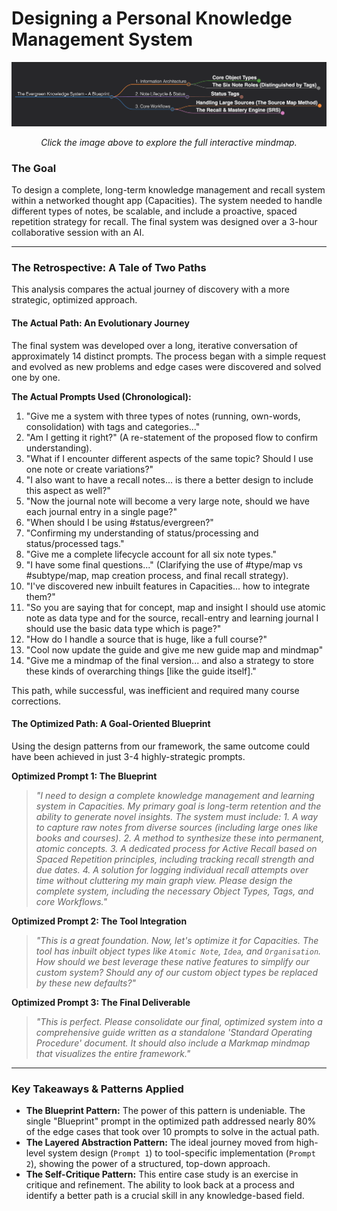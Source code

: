 # Designing a Personal Knowledge Management System

[![A mindmap visualizing the knowledge management system.](../mindmaps/01_knowledge_system_mindmap.png)](https://pr-rithwik.github.io/ai-collaboration-playbook/mindmaps/01_knowledge_system_mindmap.html)
<p align="center">
  <em>Click the image above to explore the full interactive mindmap.</em>
</p>

### The Goal
To design a complete, long-term knowledge management and recall system within a networked thought app (Capacities). The system needed to handle different types of notes, be scalable, and include a proactive, spaced repetition strategy for recall. The final system was designed over a 3-hour collaborative session with an AI.

---

### The Retrospective: A Tale of Two Paths

This analysis compares the actual journey of discovery with a more strategic, optimized approach.

#### **The Actual Path: An Evolutionary Journey**

The final system was developed over a long, iterative conversation of approximately 14 distinct prompts. The process began with a simple request and evolved as new problems and edge cases were discovered and solved one by one.

**The Actual Prompts Used (Chronological):**

1.  "Give me a system with three types of notes (running, own-words, consolidation) with tags and categories..."
2.  "Am I getting it right?" (A re-statement of the proposed flow to confirm understanding).
3.  "What if I encounter different aspects of the same topic? Should I use one note or create variations?"
4.  "I also want to have a recall notes... is there a better design to include this aspect as well?"
5.  "Now the journal note will become a very large note, should we have each journal entry in a single page?"
6.  "When should I be using #status/evergreen?"
7.  "Confirming my understanding of status/processing and status/processed tags."
8.  "Give me a complete lifecycle account for all six note types."
9.  "I have some final questions..." (Clarifying the use of #type/map vs #subtype/map, map creation process, and final recall strategy).
10. "I've discovered new inbuilt features in Capacities... how to integrate them?"
11. "So you are saying that for concept, map and insight I should use atomic note as data type and for the source, recall-entry and learning journal I should use the basic data type which is page?"
12. "How do I handle a source that is huge, like a full course?"
13. "Cool now update the guide and give me new guide map and mindmap"
14. "Give me a mindmap of the final version... and also a strategy to store these kinds of overarching things [like the guide itself]."

This path, while successful, was inefficient and required many course corrections.

#### **The Optimized Path: A Goal-Oriented Blueprint**

Using the design patterns from our framework, the same outcome could have been achieved in just 3-4 highly-strategic prompts.

**Optimized Prompt 1: The Blueprint**
> *"I need to design a complete knowledge management and learning system in Capacities. My primary goal is long-term retention and the ability to generate novel insights. The system must include: 1. A way to capture raw notes from diverse sources (including large ones like books and courses). 2. A method to synthesize these into permanent, atomic concepts. 3. A dedicated process for Active Recall based on Spaced Repetition principles, including tracking recall strength and due dates. 4. A solution for logging individual recall attempts over time without cluttering my main graph view. Please design the complete system, including the necessary Object Types, Tags, and core Workflows."*

**Optimized Prompt 2: The Tool Integration**
> *"This is a great foundation. Now, let's optimize it for Capacities. The tool has inbuilt object types like `Atomic Note`, `Idea`, and `Organisation`. How should we best leverage these native features to simplify our custom system? Should any of our custom object types be replaced by these new defaults?"*

**Optimized Prompt 3: The Final Deliverable**
> *"This is perfect. Please consolidate our final, optimized system into a comprehensive guide written as a standalone 'Standard Operating Procedure' document. It should also include a Markmap mindmap that visualizes the entire framework."*

---

### Key Takeaways & Patterns Applied

*   **The Blueprint Pattern:** The power of this pattern is undeniable. The single "Blueprint" prompt in the optimized path addressed nearly 80% of the edge cases that took over 10 prompts to solve in the actual path.
*   **The Layered Abstraction Pattern:** The ideal journey moved from high-level system design (`Prompt 1`) to tool-specific implementation (`Prompt 2`), showing the power of a structured, top-down approach.
*   **The Self-Critique Pattern:** This entire case study is an exercise in critique and refinement. The ability to look back at a process and identify a better path is a crucial skill in any knowledge-based field.
